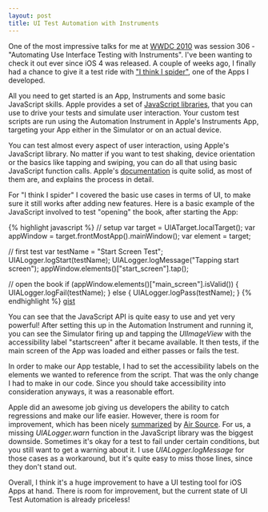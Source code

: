 ```yaml
---
layout: post
title: UI Test Automation with Instruments
---
```


One of the most impressive talks for me at <a href="http://dlinsin.blogspot.com/2010/06/wwdc10.html">WWDC 2010</a> was session 306 - "Automating Use Interface Testing with Instruments". I've been wanting to check it out ever since iOS 4 was released. A couple of weeks ago, I finally had a chance to give it a test ride with <a href="http://mobile.synyx.de/2010/09/i-think-i-spider-1-0-released/">"I think I spider"</a>, one of the Apps I developed.

All you need to get started is an App, Instruments and some basic JavaScript skills. Apple provides a set of <a href="http://developer.apple.com/library/ios/#documentation/ToolsLanguages/Reference/UIATargetClassReference/UIATargetClass/UIATargetClass.html">JavaScript libraries</a>, that you can use to drive your tests and simulate user interaction. Your custom test scripts are run using the Automation Instrument in Apple's Instruments App, targeting your App either in the Simulator or on an actual device.

You can test almost every aspect of user interaction, using Apple's JavaScript library. No matter if you want to test shaking, device orientation or the basics like tapping and swiping, you can do all that using basic JavaScript function calls. Apple's <a href="https://developer.apple.com/library/mac/#documentation/DeveloperTools/Conceptual/InstrumentsUserGuide/Built-InInstruments/Built-InInstruments.html%23//apple_ref/doc/uid/TP40004652-CH6-SW75">documentation</a> is quite solid, as most of them are, and explains the process in detail.

For "I think I spider" I covered the basic use cases in terms of UI, to make sure it still works after adding new features. Here is a basic example of the JavaScript involved to test "opening" the book, after starting the App:

{% highlight javascript %}
// setup
var target = UIATarget.localTarget();
var appWindow = target.frontMostApp().mainWindow();
var element = target;

// first test
var testName = "Start Screen Test";
UIALogger.logStart(testName);
UIALogger.logMessage("Tapping start screen");
appWindow.elements()["start_screen"].tap(); 

// open the book
if (appWindow.elements()["main_screen"].isValid()) {
  UIALogger.logFail(testName);
} else {
  UIALogger.logPass(testName);
}
{% endhighlight %}
<a class="gist" href="https://gist.github.com/803902">gist</a>

You can see that the JavaScript API is quite easy to use and yet very powerful! After setting this up in the Automation Instrument and running it, you can see the Simulator firing up and tapping the *UIImageView* with the accessibility label "startscreen" after it became available. It then tests, if the main screen of the App was loaded and either passes or fails the test.

In order to make our App testable, I had to set the accessibility labels on the elements we wanted to reference from the script. That was the only change I had to make in our code. Since you should take accessibility into consideration anyways, it was a reasonable effort.

Apple did an awesome job giving us developers the ability to catch regressions and make our life easier. However, there is room for improvement, which has been nicely <a href="http://blog.airsource.co.uk/index.php/2010/08/13/ui-automation-on-the-iphone/">summarized</a> by <a href="http://www.airsource.co.uk">Air Source</a>. For us, a missing *UIALogger.warn* function in the JavaScript library was the biggest downside. Sometimes it's okay for a test to fail under certain conditions, but you still want to get a warning about it. I use *UIALogger.logMessage* for those cases as a workaround, but it's quite easy to miss those lines, since they don't stand out.

Overall, I think it's a huge improvement to have a UI testing tool for iOS Apps at hand. There is room for improvement, but the current state of UI Test Automation is already priceless!